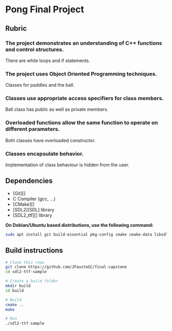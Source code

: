 # Pong Final Project

## Rubric

### The project demonstrates an understanding of C++ functions and control structures.
There are while loops and if statements.

### The project uses Object Oriented Programming techniques.
Classes for paddles and the ball.

### Classes use appropriate access specifiers for class members.
Ball class has public as well as private members.

### Overloaded functions allow the same function to operate on different parameters.
Both classes have overloaded constructor.

### Classes encapsulate behavior.
Implementation of class behaviour is hidden from the user.



## Dependencies

- [Git][]
- C Compiler (gcc, ...)
- [CMake][]
- [SDL2][SDL] library
- [SDL2_ttf][] library

**On Debian/Ubuntu based distributions, use the following command:**

```sh
sudo apt install git build-essential pkg-config cmake cmake-data libsdl2-dev libsdl2-ttf-dev
```

## Build instructions

```sh
# Clone this repo
git clone https://github.com/JFaustoGC/final-capstone
cd sdl2-ttf-sample

# Create a build folder
mkdir build
cd build

# Build
cmake ..
make

# Run
./sdl2-ttf-sample
```
